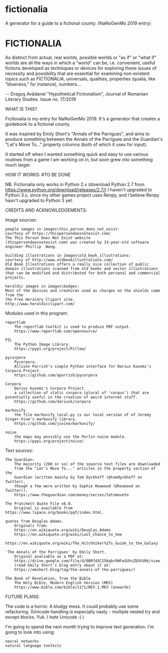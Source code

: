# fictionalia
A generator for a guide to a fictional county. (NaNoGenMo 2019 entry)


FICTIONALIA
===========

  As distinct from actual, real worlds, possible worlds or "as if" or
  "what if" worlds are all the ways in which a "world" can be, i.e.
  convenient, useful fictions developed as techniques or devices for
  exploring these issues of necessity and possibility that are
  essential for examining non-existent topics such as _FICTIONALIA_,
  universals, qualities, properties (qualia, like "blueness," for
  instance), numbers...

  -- Dragoş Avădanei
     "Hypothetical Fictionalism", 
     Journal of Romanian Literary Studies. Issue no. 17/2019


WHAT IS THIS?

Fictionalia is my entry for NaNoGenMo 2019. It's a generator that
creates a guidebook to a fictional county.

It was inspired by Emily Short's "Annals of the Parrigues", and aims
to produce something between the Annals of the Parrigues and the
Guardian's "Let's Move To..." property columns (both of which it uses
for input).

It started off when I wanted something quick and easy to use various 
routines from a game I am working on in, but soon grew into something 
much larger.


HOW IT WORKS:
#TO BE DONE

NB. Fictionalia only works in Python 2.x (download Python 2.7 from https://www.python.org/download/releases/2.7/)
I haven't upgraded to Python 3.x, since my other games project uses Renpy, and I believe Renpy hasn't upgraded to Python 3 yet.


CREDITS AND ACKNOWLEDGEMENTS:

  Image sources:

    people images in images\this_person_does_not_exist:
    courtesy of https://thispersondoesnotexist.com/
    The This Person Does Not Exist website
    (thispersondoesnotexist.com) was created by 33-year-old software
    engineer Phillip  Wang.

    building illustrations in images\old_book_illustrations:
    courtesy of http://www.oldbookillustrations.com/
    Old Book Illustrations offers a really nice collection of public
    domain illustrations scanned from old books and vector illustrations
    that can be modified and distributed for both personal and commercial
    projects.

    heraldic images in images\badges:
    Most of the devices and creatures used as charges on the shields came from the
    the Free Heraldry Clipart site.
    http://www.heraldicclipart.com/

  Modules used in this program:

	reportlab
		The reportlab toolkit is used to produce PDF output.
		https://www.reportlab.com/opensource/

	PIL
		The Python Image Library.
		https://pypi.org/project/Pillow/

	pycorpora
		Pycorpora.
		Allison Parrish's simple Python interface for Darius Kazemi's Corpora Project. 
		https://github.com/aparrish/pycorpora

	Corpora
		Darius Kazemi's Corpora Project.
		a collection of static corpora (plural of 'corpus') that are potentially useful in the creation of weird internet stuff.
		https://github.com/dariusk/corpora

	markovify
		the file markovify_local.py is our local version of of Jeremy Singer-Vine's markovify library.
		https://github.com/jsvine/markovify/

	noise
		the maps may possibly use the Perlin noise module.
		https://pypi.org/project/noise/


  Text sources:

	The Guardian:
		The majority (200 or so) of the souorce text files are downloaded
		from the "Let's Move To..." articles in the property section of the
		Guardian (written mainly by Tom Dyckhoff (@tomdyckhoff on Twitter),
		though a few were written by Sophie Heawood (@heawood on Twitter)).
		https://www.theguardian.com/money/series/letsmoveto

	The Pratchett Quote File v6.0.
		Original is available from https://www.lspace.org/books/pqf/index.html.

	quotes from Douglas Adams.
		Originals from:
		https://en.wikiquote.org/wiki/Douglas_Adams
		https://en.wikiquote.org/wiki/Last_Chance_to_See
		https://en.wikiquote.org/wiki/The_Hitchhiker%27s_Guide_to_the_Galaxy

	'The Annals of the Parrigues' by Emily Short.
		Original avaliable as a PDF at:
		https://drive.google.com/file/d/0B97d5C256qbrOHFwSUhsZE4tU0k/view
		(read Emily Short's blog entry about it at:
		https://emshort.blog/tag/the-annals-of-the-parrigues/)

	The Book of Revelation, from the Bible
		The Holy Bible, Modern English Version (MEV)
		https://www.bible.com/bible/1171/REV.1.MEV (onwards)


FUTURE PLANS:

The code is a horror. A kludgy mess. It could probably use some
refactoring. (Unicode handling is especially nasty - multiple nested
try and except blocks. Yuk. I *hate* Unicode :( )

I'm going to spend the next month trying to improve text generation.
I'm going to look into using:

	neural networks
	natural language toolkits




